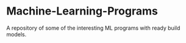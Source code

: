 # Machine-Learning-Programs
A repository  of some of the interesting ML programs with ready build models.
